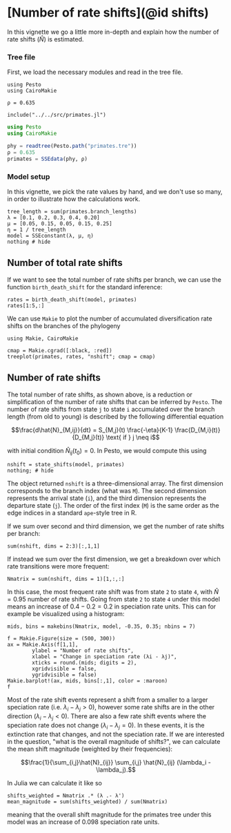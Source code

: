 # [Number of rate shifts](@id shifts)

In this vignette we go a little more in-depth and explain how the number of rate shifts ($\hat{N}$) is estimated. 

### Tree file

First, we load the necessary modules and read in the tree file.

```@setup shift
using Pesto
using CairoMakie

ρ = 0.635

include("../../src/primates.jl")
```
```julia shift
using Pesto
using CairoMakie

phy = readtree(Pesto.path("primates.tre"))
ρ = 0.635
primates = SSEdata(phy, ρ)
```

### Model setup

In this vignette, we pick the rate values by hand, and we don't use so many, in order to illustrate how the calculations work.

```@example shift
tree_length = sum(primates.branch_lengths)
λ = [0.1, 0.2, 0.3, 0.4, 0.20]
μ = [0.05, 0.15, 0.05, 0.15, 0.25]
η = 1 / tree_length
model = SSEconstant(λ, μ, η)
nothing # hide
```

## Number of total rate shifts

If we want to see the total number of rate shifts per branch, we can use the function `birth_death_shift` for the standard inference:

```@example shift
rates = birth_death_shift(model, primates)
rates[1:5,:]
```

We can use `Makie` to plot the number of accumulated diversification rate shifts on the branches of the phylogeny
```@example shift
using Makie, CairoMakie

cmap = Makie.cgrad([:black, :red])
treeplot(primates, rates, "nshift"; cmap = cmap)
```

## Number of rate shifts

The total number of rate shifts, as shown above, is a reduction or simplification of the number of rate shifts that can be inferred by `Pesto`.
The number of rate shifts from state `j` to state `i` accumulated over the branch length (from old to young) is described by the following differential equation
```math
\frac{d\hat{N}_{M,ij}}{dt} = S_{M,j}(t) \frac{-\eta}{K-1} \frac{D_{M,i}(t)}{D_{M,j}(t)} \text{ if } j \neq i
```
with initial condition $\hat{N}_{ij}(t_0) = 0$. In Pesto, we would compute this using
```@example shift
nshift = state_shifts(model, primates)
nothing; # hide
```
The object returned `nshift` is a three-dimensional array. The first dimension corresponds to the branch index (what was `M`). The second dimension represents the arrival state (`i`), and the third dimension represents the departure state (`j`). The order of the first index (`M`) is the same order as the edge indices in a standard `ape`-style tree in R.

If we sum over second and third dimension, we get the number of rate shifts per branch:
```@example shift
sum(nshift, dims = 2:3)[:,1,1]
``` 

If instead we sum over the first dimension, we get a breakdown over which rate transitions were more frequent:
```@example shift
Nmatrix = sum(nshift, dims = 1)[1,:,:]
``` 
In this case, the most frequent rate shift was from state `2` to state `4`, with $\hat{N} = 0.95$ number of rate shifts. Going from state `2` to state `4` under this model means an increase of $0.4-0.2=0.2$ in speciation rate units. This can for example be visualized using a histogram:
```@example shift
mids, bins = makebins(Nmatrix, model, -0.35, 0.35; nbins = 7)

f = Makie.Figure(size = (500, 300))
ax = Makie.Axis(f[1,1], 
        ylabel = "Number of rate shifts",
        xlabel = "Change in speciation rate (λi - λj)",
        xticks = round.(mids; digits = 2),
        xgridvisible = false,
        ygridvisible = false)
Makie.barplot!(ax, mids, bins[:,1], color = :maroon)
f
```
Most of the rate shift events represent a shift from a smaller to a larger speciation rate (i.e. $\lambda_i - \lambda_j > 0$), however some rate shifts are in the other direction ($\lambda_i - \lambda_j < 0$). There are also a few rate shift events where the speciation rate does not change ($\lambda_i - \lambda_j = 0$). In these events, it is the extinction rate that changes, and not the speciation rate. If we are interested in the question, "what is the overall magnitude of shifts?", we can calculate the mean shift magnitude (weighted by their frequencies):
```math
\frac{1}{\sum_{i,j}\hat{N}_{ij}} \sum_{i,j} \hat{N}_{ij} (\lambda_i - \lambda_j).
```
In Julia we can calculate it like so
```@example shift
shifts_weighted = Nmatrix .* (λ .- λ')
mean_magnitude = sum(shifts_weighted) / sum(Nmatrix)
```
meaning that the overall shift magnitude for the primates tree under this model was an increase of 0.098 speciation rate units.
